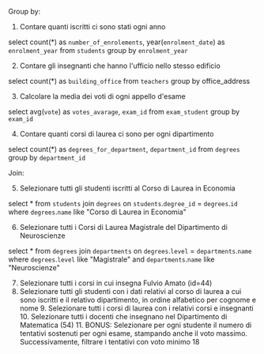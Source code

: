 Group by:

1. Contare quanti iscritti ci sono stati ogni anno

select count(\*) as `number_of_enrolements`, year(`enrolment_date`) as `enrolment_year`
from `students`
group by `enrolment_year`

2. Contare gli insegnanti che hanno l'ufficio nello stesso edificio

select count(\*) as `building_office`
from `teachers`
group by office_address

3. Calcolare la media dei voti di ogni appello d'esame

select avg(`vote`) as `votes_avarage`, `exam_id`
from `exam_student`
group by `exam_id`

4. Contare quanti corsi di laurea ci sono per ogni dipartimento

select count(\*) as `degrees_for_department`, `department_id`
from `degrees`
group by `department_id`

Join:

5. Selezionare tutti gli studenti iscritti al Corso di Laurea in Economia

select \*
from `students`
join `degrees`
on `students`.`degree_id` = `degrees`.`id`
where `degrees`.`name` like "Corso di Laurea in Economia"

6. Selezionare tutti i Corsi di Laurea Magistrale del Dipartimento di Neuroscienze

select \*
from `degrees`
join `departments`
on `degrees`.`level` = `departments`.`name`
where `degrees`.`level` like "Magistrale" and `departments`.`name` like "Neuroscienze"

7. Selezionare tutti i corsi in cui insegna Fulvio Amato (id=44)
8. Selezionare tutti gli studenti con i dati relativi al corso di laurea a cui sono iscritti e il relativo dipartimento, in ordine alfabetico per cognome e nome 9. Selezionare tutti i corsi di laurea con i relativi corsi e insegnanti 10. Selezionare tutti i docenti che insegnano nel Dipartimento di Matematica (54) 11. BONUS: Selezionare per ogni studente il numero di tentativi sostenuti per ogni esame, stampando anche il voto massimo. Successivamente, filtrare i tentativi con voto minimo 18
